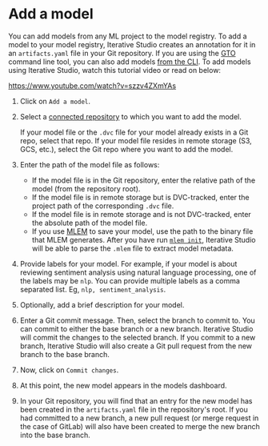 # Add a model

You can add models from any ML project to the model registry. To add a model to
your model registry, Iterative Studio creates an annotation for it in an
`artifacts.yaml` file in your Git repository. If you are using the [GTO] command
line tool, you can also add models [from the CLI]. To add models using Iterative
Studio, watch this tutorial video or read on below:

https://www.youtube.com/watch?v=szzv4ZXmYAs

1. Click on `Add a model`.

2. Select a [connected repository] to which you want to add the model.

   <admon>

   If your model file or the `.dvc` file for your model already exists in a Git
   repo, select that repo. If your model file resides in remote storage (S3,
   GCS, etc.), select the Git repo where you want to add the model.

   </admon>

3. Enter the path of the model file as follows:

   - If the model file is in the Git repository, enter the relative path of the
     model (from the repository root).
   - If the model file is in remote storage but is DVC-tracked, enter the
     project path of the corresponding `.dvc` file.
   - If the model file is in remote storage and is not DVC-tracked, enter the
     absolute path of the model file.
   - If you use [MLEM] to save your model, use the path to the binary file that
     MLEM generates. After you have run
     [`mlem init`](https://mlem.ai/doc/command-reference/init), Iterative Studio
     will be able to parse the `.mlem` file to extract model metadata.

4. Provide labels for your model. For example, if your model is about reviewing
   sentiment analysis using natural language processing, one of the labels may
   be `nlp`. You can provide multiple labels as a comma separated list. Eg,
   `nlp, sentiment_analysis`.

5. Optionally, add a brief description for your model.

6. Enter a Git commit message. Then, select the branch to commit to. You can
   commit to either the base branch or a new branch. Iterative Studio will
   commit the changes to the selected branch. If you commit to a new branch,
   Iterative Studio will also create a Git pull request from the new branch to
   the base branch.

7. Now, click on `Commit changes`.

8. At this point, the new model appears in the models dashboard.

9. In your Git repository, you will find that an entry for the new model has
   been created in the `artifacts.yaml` file in the repository's root. If you
   had committed to a new branch, a new pull request (or merge request in the
   case of GitLab) will also have been created to merge the new branch into the
   base branch.

[connected repository]:
  /doc/studio/user-guide/projects-and-experiments/create-a-project
[gto]: https://github.com/iterative/gto
[from the cli]: https://github.com/iterative/gto#annotating
[mlem]: https://mlem.ai/
